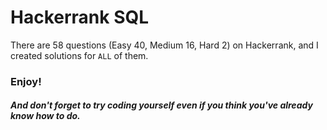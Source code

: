 Hackerrank SQL
=

There are 58 questions (Easy 40, Medium 16, Hard 2) on Hackerrank, and I created solutions for `ALL` of them.

### Enjoy!

##### And don't forget to try coding yourself even if you think you've already know how to do.
